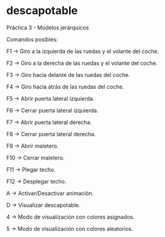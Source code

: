 # descapotable

Práctica 3 - Modelos jerárquicos

Comandos posibles:

F1 -> Giro a la izquierda de las ruedas y el volante del coche.

F2 -> Giro a la derecha de las ruedas y el volante del coche.

F3 -> Giro hacia delante de las ruedas del coche.

F4 -> Giro hacia atrás de las ruedas del coche.

F5 -> Abrir puerta lateral izquierda.

F6 -> Cerrar puerta lateral izquierda.

F7 -> Abrir puerta lateral derecha.

F8 -> Cerrar puerta lateral derecha.

F9 -> Abrir maletero.

F10 -> Cerrar maletero.

F11 -> Plegar techo.

F12 -> Desplegar techo.


A -> Activar/Desactivar animación.

D -> Visualizar descapotable.


4 -> Modo de visualización con colores asignados.

5 -> Modo de visualización con colores aleatorios.
